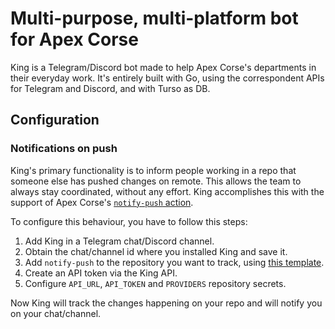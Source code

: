 # Multi-purpose, multi-platform bot for Apex Corse

King is a Telegram/Discord bot made to help Apex Corse's departments in their everyday work. It's entirely built with Go, using the correspondent APIs for Telegram and Discord, and with Turso as DB.

## Configuration

### Notifications on push

King's primary functionality is to inform people working in a repo that someone else has pushed changes on remote. This allows the team to always stay coordinated, without any effort. King accomplishes this with the support of Apex Corse's [`notify-push` action](https://github.com/Formula-SAE/notify-push).

To configure this behaviour, you have to follow this steps:

1. Add King in a Telegram chat/Discord channel.
2. Obtain the chat/channel id where you installed King and save it.
3. Add `notify-push` to the repository you want to track, using [this template](https://github.com/Formula-SAE/king/blob/main/.github/workflows/notify.yaml).
4. Create an API token via the King API.
5. Configure `API_URL`, `API_TOKEN` and `PROVIDERS` repository secrets.

Now King will track the changes happening on your repo and will notify you on your chat/channel.
